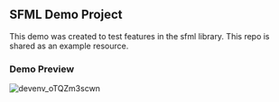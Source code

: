 ## SFML Demo Project
This demo was created to test features in the sfml library. This repo is shared as an example resource.

### Demo Preview
![devenv_oTQZm3scwn](https://github.com/OkanUnalll/sfml-demo/assets/92295550/e0adf769-26cc-4618-89bf-e7c4482dc9bc)
